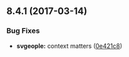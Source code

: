 <a name="8.4.1"></a>
## 8.4.1 (2017-03-14)


### Bug Fixes

* **svgeople:** context matters ([0e421c8](https://github.com/pivotal-cf/pivotal-ui/commit/0e421c8))



